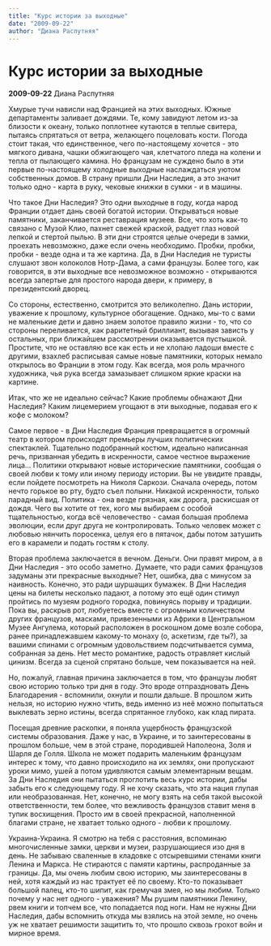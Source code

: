 ```yaml
---
title: "Курс истории за выходные"
date: "2009-09-22"
author: "Диана Распутняя"
---
```


# Курс истории за выходные

**2009-09-22** Диана Распутняя

Хмурые тучи нависли над Францией на этих выходных. Южные департаменты заливает дождями. Те, кому завидуют летом из-за близости к океану, только поплотнее кутаются в теплые свитера, пытаясь спрятаться от ветра, желающего поцеловать кости. Погода стоит такая, что единственное, чего по-настоящему хочется - это мягкого дивана, чашки обжигающего чая, клетчатого пледа на колени и тепла от пылающего камина. Но французам не суждено было в эти первые по-настоящему холодные выходные наслаждаться уютом собственных домов. В страну пришли Дни Наследия, а это значит только одно - карта в руку, чековые книжки в сумки - и в машины.

Что такое Дни Наследия? Это одни выходные в году, когда народ Франции отдает дань своей богатой истории. Открываться новые памятники, заканчивается реставрация музеев. Все, что хоть как-то связано с Музой Клио, пахнет свежей краской, радует глаз новой лепкой и стертой пылью. В эти дни строятся целые очереди в замки, проехать невозможно, даже если очень необходимо. Пробки, пробки, пробки - везде одна и та же картина. Да, в Дни Наследия не туристы слушают звон колоколов Нотр-Дама, а сами французы. Более того, как говорится, в эти выходные все невозможное возможно - открываются всегда запертые для простого народа двери, к примеру, в президентский дворец.

Со стороны, естественно, смотрится это великолепно. Дань истории, уважение к прошлому, культурное обогащение. Однако, мы-то с вами не маленькие дети и давно знаем золотое правило жизни - то, что со стороны переливается, как раритетный бриллиант, вызывая зависть у остальных, при ближайшем рассмотрении оказывается пустышкой. Простите, что не оставляю все как есть и не хлопаю ладоши вместе с другими, взахлеб расписывая самые новые памятники, которых немало открылось во Франции в этом году. Как всегда, моя роль мрачного художника, чья рука всегда замазывает слишком яркие краски на картине.

Итак, что же не идеально сейчас? Какие проблемы обнажают Дни Наследия? Каким лицемерием угощают в эти выходные, подавая его к кофе с молоком?

Самое первое - в Дни Наследия Франция превращается в огромный театр в котором происходят премьеры лучших политических спектаклей. Тщательно подобранный костюм, идеально написанная речь, призванная убедить в искренности, самое честное выражение лица... Политики открывают новые исторические памятники, сообщая о своей любви к тому или иному периоду истории. Вы не увидите правды, если пойдете посмотреть на Николя Саркози. Сначала очередь, потом нечто горькое во рту, будто съел полыни. Никакой искренности, только парадный вид. Политика - она везде грязная, как дорога, раскисшая от дождя. Чего вы хотите от тех, кого мы выбираем с особой тщательностью, когда всё человечество -  самая большая проблема эволюции, если друг друга не контролировать. Только человек может с любовью нянчить поросенка, целуя его в пятачок, дабы потом затушить его в карамели и подать гостям к столу.

Вторая проблема заключается в вечном. Деньги. Они правят миром, а в Дни Наследия - это особо заметно. Думаете, что ради самих французов задуманы эти прекрасные выходные? Нет, ошибка, два с минусом за наивность. Конечно, это ради шуршащих бумажек. В Дни Наследия цены на билеты несколько падают, а потому это ещё один стимул пройтись по музеям родного городка, повинуясь порыву и традиции. Пока вы, раскрыв рот, любуетесь вместе с огромным количеством других французов, масками, привезенными из Африки в Центральном Музее Ангулема, который расположен в роскошном доме возле собора, ранее принадлежавшем какому-то монаху (о, аскетизм, где ты?), за вашими спинами с огромным удовольствием подсчитывается сумма, собранная за день. Нет место романтике, радость отравляет кислый цинизм. Всегда за сценой спрятано больше, чем показывается на ней.

Но, пожалуй, главная причина заключается в том, что французы любят свою историю только три дня в году. Это вроде отпраздновать День Благодарения - вспомнили, охнули и пошли дальше. В прошлом жить нельзя, но историю нужно чтить, ведь именно из неё можно попытаться выклевать зерно истины, всегда спрятанное глубоко, как клад пирата.

Посещая древние раскопки, я поняла ущербность французской системы образования. Даже у нас, в Украине, и то заинтересованы в прошлом больше, чем в этой стране, породившей Наполеона, Золя и Шарля де Голля. Школа не может подарить маленьким французам интерес к тому, что давно происходило на их землях, они пропускают уроки мимо, ушей а потом удивляются самым элементарным вещам. За Дни Наследия они пытаться проглотить весь курс истории, дабы забыть его к следующему году. Я не хочу сказать, что эта нация глупая или необразованная. Нет, конечно, не могу взять на себя такой высокой ответственности, тем более, что вежливость французов ставит меня в тупик восхищения. Просто им в своей прекрасной, наполненной благами стране, не хватает только одного - любви к прошлому.

Украина-Украина. Я смотрю на тебя с расстояния, вспоминаю многочисленные замки, церкви и музеи, разрушающиеся изо дня в день. Не забываю сваленные в кладовке с отсыревшими стенами книги Ленина и Маркса. Не стираются с памяти картины, распроданные за границы. Да, мы очень любим свою историю, мы заинтересованы в ней, хотя каждый из нас трактует её по своему. Кто-то показывает большой палец, кто-то шипит, как гремучая змея, но мы любим. Только почему у нас нет одного - уважения? Мы рушим памятники Ленину, рвем книги и топчем все, что попадается под ноги. Нам не нужны Дни Наследия, дабы вспомнить откуда мы взялись на этой земле, но очень уж не хватает решимости защитить то, что прошло сквозь грохот войн и мирное время.